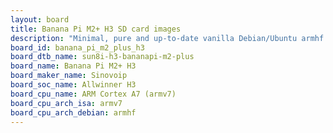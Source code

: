 ```yaml
---
layout: board
title: Banana Pi M2+ H3 SD card images
description: "Minimal, pure and up-to-date vanilla Debian/Ubuntu armhf SD card images for Banana Pi M2+ H3 by Sinovoip, SoC: Allwinner H3, CPU ISA: armv7"
board_id: banana_pi_m2_plus_h3
board_dtb_name: sun8i-h3-bananapi-m2-plus
board_name: Banana Pi M2+ H3
board_maker_name: Sinovoip
board_soc_name: Allwinner H3
board_cpu_name: ARM Cortex A7 (armv7)
board_cpu_arch_isa: armv7
board_cpu_arch_debian: armhf
---
```


